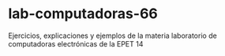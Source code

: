 # lab-computadoras-66
Ejercicios, explicaciones y ejemplos de la materia laboratorio de computadoras electrónicas de la EPET 14
